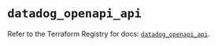 # `datadog_openapi_api`

Refer to the Terraform Registry for docs: [`datadog_openapi_api`](https://registry.terraform.io/providers/datadog/datadog/3.78.0/docs/resources/openapi_api).
